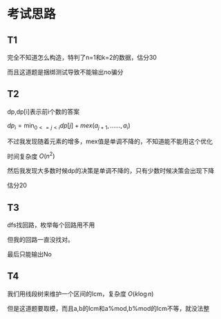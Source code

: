 # 考试思路

## T1

完全不知道怎么构造，特判了n=1和k=2的数据，估分30

而且这道题是捆绑测试导致不能输出no骗分

## T2

dp,dp[i]表示前i个数的答案

$dp_{i}=\min_{0<=j<i} dp[j]+mex(a_{j+1}, …… ,a_i)$

不过我发现随着元素的增多，mex值是单调不降的，不知道能不能用这个优化

时间复杂度 $O(n^2)$

然后我发现大多数时候dp的决策是单调不降的，只有少数时候决策会出现下降

估分20

## T3

dfs找回路，枚举每个回路用不用

但我的回路一直没找对。

最后只能输出No

## T4

我们用线段树来维护一个区间的lcm，复杂度 $O(k \log n)$

但是这道题要取模，而且a,b的lcm和a%mod,b%mod的lcm不等，就没法整

